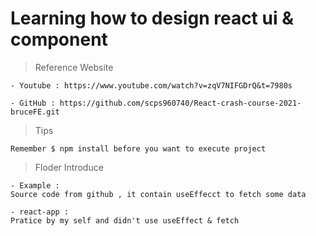 # Learning how to design react ui & component

> Reference Website
```
- Youtube : https://www.youtube.com/watch?v=zqV7NIFGDrQ&t=7980s

- GitHub : https://github.com/scps960740/React-crash-course-2021-bruceFE.git
```

> Tips
```
Remember $ npm install before you want to execute project
```

> Floder Introduce
```
- Example : 
Source code from github , it contain useEffecct to fetch some data

- react-app : 
Pratice by my self and didn't use useEffect & fetch
```